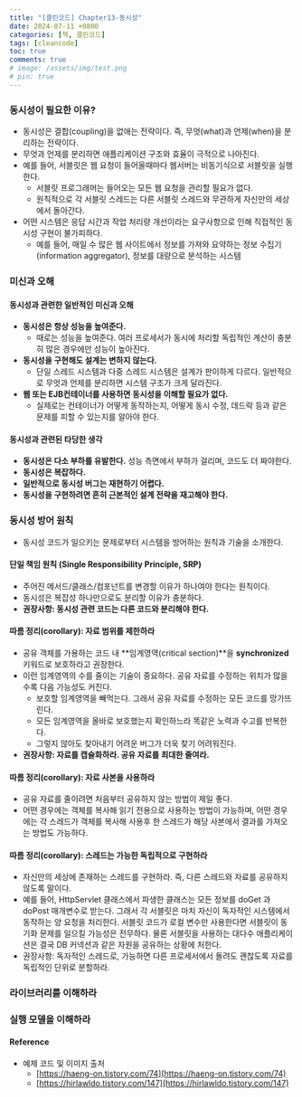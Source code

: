 ```yaml
---
title: "[클린코드] Chapter13-동시성"
date: 2024-07-11 +0800
categories: [책, 클린코드]
tags: [cleancode]
toc: true
comments: true
# image: /assets/img/test.png
# pin: true
---
```


### 동시성이 필요한 이유?
- 동시성은 결합(coupling)을 없애는 전략이다. 즉, 무엇(what)과 언제(when)을 분리하는 전략이다.
- 무엇과 언제를 분리하면 애플리케이션 구조와 효율이 극적으로 나아진다.
- 예를 들어, 서블릿은 웹 요청이 들어올때마다 웹서버는 비동기식으로 서블릿을 실행한다.
  - 서블릿 프로그래머는 들어오는 모든 웹 요청을 관리할 필요가 없다.
  - 원칙적으로 각 서블릿 스레드는 다른 서블릿 스레드와 무관하게 자신만의 세상에서 돌아간다.
- 어떤 시스템은 응답 시간과 작업 처리량 개선이라는 요구사항으로 인해 직접적인 동시성 구현이 불가피하다.
  - 예를 들어, 매일 수 많은 웹 사이트에서 정보를 가져와 요약하는 정보 수집기(information aggregator), 정보를 대량으로 분석하는 시스템

### 미신과 오해

#### 동시성과 관련한 일반적인 미신과 오해
- **동시성은 항상 성능을 높여준다.**
  - 때로는 성능을 높여준다. 여러 프로세서가 동시에 처리할 독립적인 계산이 충분히 많은 경우에만 성능이 높아진다.
- **동시성을 구현해도 설계는 변하지 않는다.**
  - 단일 스레드 시스템과 다중 스레드 시스템은 설계가 판이하게 다르다. 일반적으로 무엇과 언제를 분리하면 시스템 구조가 크게 달라진다.
- **웹 또는 EJB컨테이너를 사용하면 동시성을 이해할 필요가 없다.**
  - 실제로는 컨테이너가 어떻게 동작하는지, 어떻게 동시 수정, 데드락 등과 같은 문제를 피할 수 있는지를 알아야 한다.
  
#### 동시성과 관련된 타당한 생각
- **동시성은 다소 부하를 유발한다.** 성능 측면에서 부하가 걸리며, 코드도 더 짜야한다.
- **동시성은 복잡하다.**
- **일반적으로 동시성 버그는 재현하기 어렵다.**
- **동시성을 구현하려면 흔히 근본적인 설계 전략을 재고해야 한다.**

### 동시성 방어 원칙
- 동시성 코드가 일으키는 문제로부터 시스템을 방어하는 원칙과 기술을 소개한다.

#### 단일 책임 원칙 (Single Responsibility Principle, SRP)
- 주어진 메서드/클래스/컴포넌트를 변경할 이유가 하나여야 한다는 원칙이다.
- 동시성은 복잡성 하나만으로도 분리할 이유가 충분하다.
- **권장사항: 동시성 관련 코드는 다른 코드와 분리해야 한다.**

#### 따름 정리(corollary): 자료 범위를 제한하라
- 공유 객체를 가용하는 코드 내 **임계영역(critical section)**을 **synchronized** 키워드로 보호하라고 권장한다.
- 이런 임계영역의 수를 줄이는 기술이 중요하다. 공유 자료를 수정하는 위치가 많을수록 다음 가능성도 커진다.
  - 보호할 임계영역을 빼먹는다. 그래서 공유 자료를 수정하는 모든 코드를 망가뜨린다.
  - 모든 임계영역을 올바로 보호했는지 확인하느라 똑같은 노력과 수고를 반복한다.
  - 그렇지 않아도 찾아내기 어려운 버그가 더욱 찾기 어려워진다.
- **권장사항: 자료를 캡슐화하라. 공유 자료를 최대한 줄여라.**
 
#### 따름 정리(corollary): 자료 사본을 사용하라
- 공유 자료를 줄이려면 처음부터 공유하지 않는 방법이 제일 좋다.
- 어떤 경우에는 객체를 복사해 읽기 전용으로 사용하는 방법이 가능하며, 어떤 경우에는 각 스레드가 객체를 복사해 사용후 한 스레드가 해당 사본에서 결과를 가져오는 방법도 가능하다.

#### 따름 정리(corollary): 스레드는 가능한 독립적으로 구현하라
- 자신만의 세상에 존재하는 스레드를 구현하라. 즉, 다른 스레드와 자료를 공유하지 않도록 말이다.
- 예를 들어, HttpServlet 클래스에서 파생한 클래스는 모든 정보를 doGet 과 doPost 매개변수로 받는다. 그래서 각 서블릿은 마치 자신이 독자적인 시스템에서 동작하는 양 요청을 처리한다. 서블릿 코드가 로컬 변수만 사용한다면 서블릿이 동기화 문제를 일으킬 가능성은 전무하다. 물론 서블릿을 사용하는 대다수 애플리케이션은 결국 DB 커넥션과 같은 자원을 공유하는 상황에 처한다.
- 권장사항: 독자적인 스레드로, 가능하면 다른 프로세서에서 돌려도 괜찮도록 자료를 독립적인 단위로 분할하라.

### 라이브러리를 이해하라

### 실행 모델을 이해하라


#### Reference
- 예제 코드 및 이미지 출처
  - [https://haeng-on.tistory.com/74](https://haeng-on.tistory.com/74)
  - [https://hirlawldo.tistory.com/147](https://hirlawldo.tistory.com/147)
